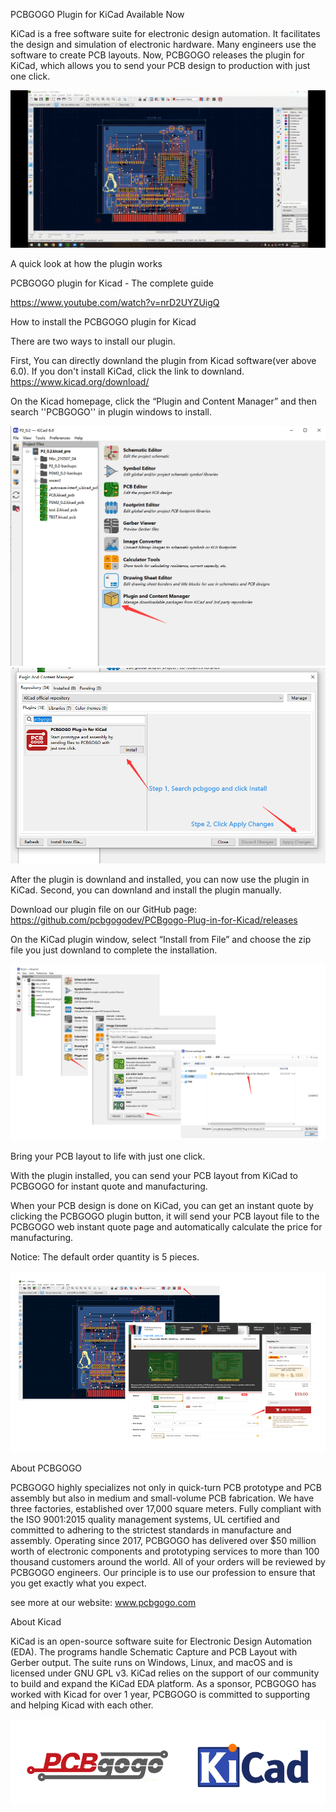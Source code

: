 PCBGOGO Plugin for KiCad Available Now


KiCad is a free software suite for electronic design automation. It facilitates the design and simulation of electronic hardware. Many engineers use the software to create PCB layouts. Now, PCBGOGO releases the plugin for KiCad, which allows you to send your PCB design to production with just one click.

![gif](https://github.com/pcbgogodev/PCBgogo-Plug-in-for-Kicad/blob/main/tutor.gif)

A quick look at how the plugin works

PCBGOGO plugin for Kicad - The complete guide

https://www.youtube.com/watch?v=nrD2UYZUigQ



How to install the PCBGOGO plugin for Kicad

There are two ways to install our plugin.

First, You can directly downland the plugin from Kicad software(ver above 6.0). If you don't install KiCad, click the link to downland.
https://www.kicad.org/download/

On the Kicad homepage, click the “Plugin and Content Manager” and then search ''PCBGOGO'' in plugin windows to install.

![image](https://github.com/pcbgogodev/PCBgogo-Plug-in-for-Kicad/blob/main/p1.png)
![image](https://github.com/pcbgogodev/PCBgogo-Plug-in-for-Kicad/blob/main/p2.png)

After the plugin is downland and installed, you can now use the plugin in KiCad.
Second, you can downland and install the plugin manually.


Download our plugin file on our GitHub page:
https://github.com/pcbgogodev/PCBgogo-Plug-in-for-Kicad/releases

On the KiCad plugin window, select “Install from File”  and choose the zip file you just downland to complete the installation.

![image](https://github.com/pcbgogodev/PCBgogo-Plug-in-for-Kicad/blob/main/p3.png)


Bring your PCB layout to life with just one click.

With the plugin installed, you can send your PCB layout from KiCad to PCBGOGO for instant quote and manufacturing.

When your PCB design is done on KiCad, you can get an instant quote by clicking the PCBGOGO plugin button, it will send your PCB layout file to the PCBGOGO web instant quote page and automatically calculate the price for manufacturing.

Notice: The default order quantity is 5 pieces.

![image](https://github.com/pcbgogodev/PCBgogo-Plug-in-for-Kicad/blob/main/p4.png)


About PCBGOGO

PCBGOGO highly specializes not only in quick-turn PCB prototype and PCB assembly but also in medium and small-volume PCB fabrication. We have three factories, established over 17,000 square meters. Fully compliant with the ISO 9001:2015 quality management systems, UL certified and committed to adhering to the strictest standards in manufacture and assembly.
Operating since 2017, PCBGOGO has delivered over $50 million worth of electronic components and prototyping services to more than 100 thousand customers around the world.
All of your orders will be reviewed by PCBGOGO engineers. Our principle is to use our profession to ensure that you get exactly what you expect.

see more at our website: www.pcbgogo.com

About Kicad

KiCad is an open-source software suite for Electronic Design Automation (EDA). The programs handle Schematic Capture and PCB Layout with Gerber output. The suite runs on Windows, Linux, and macOS and is licensed under GNU GPL v3.
KiCad relies on the support of our community to build and expand the KiCad EDA platform.  As a sponsor, PCBGOGO has worked with Kicad for over 1 year, PCBGOGO is committed to supporting and helping Kicad with each other.

![image](https://github.com/pcbgogodev/PCBgogo-Plug-in-for-Kicad/blob/main/p5.png)


